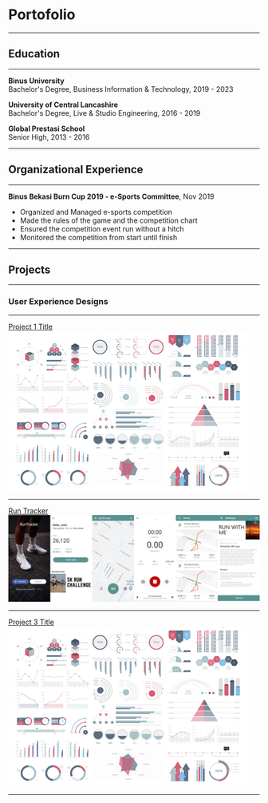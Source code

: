 # Portofolio

---

## Education

---

<b>Binus University</b>
<br>
Bachelor's Degree, Business Information & Technology, 2019 - 2023

<b>University of Central Lancashire</b>
<br>
Bachelor's Degree, Live & Studio Engineering, 2016 - 2019

<b>Global Prestasi School</b>
<br>
Senior High, 2013 - 2016

---

## Organizational Experience

---

<b>Binus Bekasi Burn Cup 2019 - e-Sports Committee</b>, Nov 2019
<br>
<ul>
  <li>Organized and Managed e-sports competition</li>
  <li>Made the rules of the game and the competition chart</li>
  <li>Ensured the competition event run without a hitch</li>
  <li>Monitored the competition from start until finish</li>
</ul>


---

## Projects
 
---

### User Experience Designs

---

[Project 1 Title](/sample_page)
<img src="images/dummy_thumbnail.jpg?raw=true"/>
 
---

[Run Tracker](http://example.com/)
<img src="images/runtracker_thumb.png?raw=true"/>
 
---
[Project 3 Title](http://example.com/)
<img src="images/dummy_thumbnail.jpg?raw=true"/>
 
---





